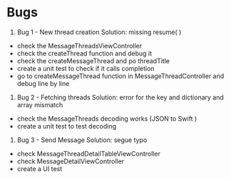 # Bugs

1. Bug 1 - New thread creation 
Solution: missing resume( )
- check the MessageThreadsViewController
- check the createThread function and debug it
- check the createMessageThread and po threadTitle
- create a unit test to check if it calls completion
- go to createMessageThread function in MessageThreadController and debug line by line

1. Bug 2 - Fetching threads 
Solution: error for the key and dictionary and array mismatch
-  check the MessageThreads decoding works (JSON to Swift )
-  create a unit test to test decoding

1. Bug 3 - Send Message 
Solution: segue typo
- check MessageThreadDetailTableViewController
- check MessageDetailViewController
- create a UI test




